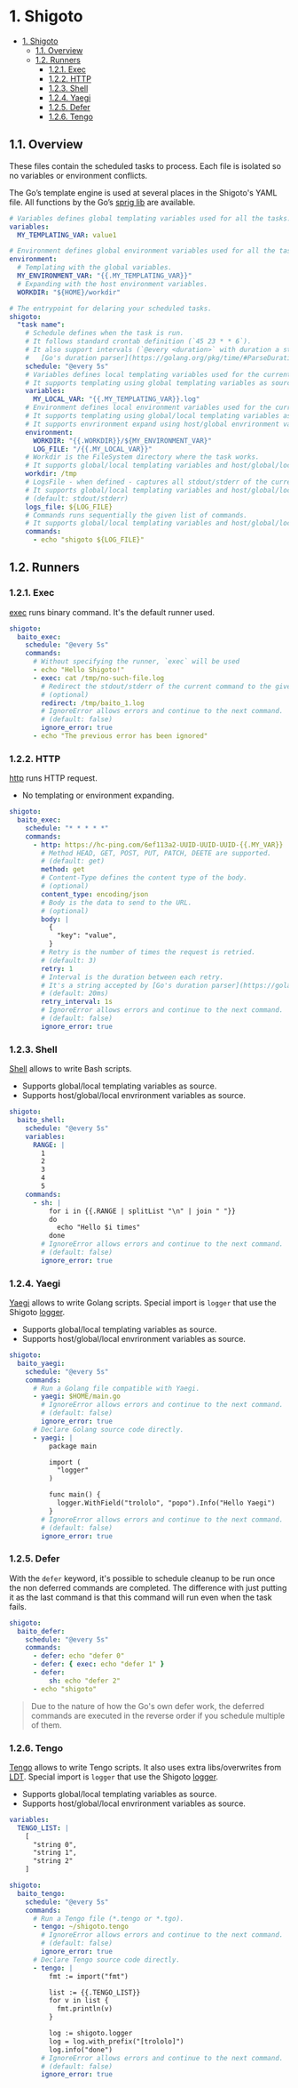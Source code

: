 # 1. Shigoto

<!-- TOC -->

- [1. Shigoto](#1-shigoto)
    - [1.1. Overview](#11-overview)
    - [1.2. Runners](#12-runners)
        - [1.2.1. Exec](#121-exec)
        - [1.2.2. HTTP](#122-http)
        - [1.2.3. Shell](#123-shell)
        - [1.2.4. Yaegi](#124-yaegi)
        - [1.2.5. Defer](#125-defer)
        - [1.2.6. Tengo](#126-tengo)

<!-- /TOC -->


## 1.1. Overview

These files contain the scheduled tasks to process.
Each file is isolated so no variables or environment conflicts.

The Go’s template engine is used at several places in the Shigoto's YAML file.
All functions by the Go’s [sprig lib](http://masterminds.github.io/sprig/) are available.

```yaml
# Variables defines global templating variables used for all the tasks.
variables:
  MY_TEMPLATING_VAR: value1

# Environment defines global environment variables used for all the tasks.
environment:
  # Templating with the global variables.
  MY_ENVIRONMENT_VAR: "{{.MY_TEMPLATING_VAR}}"
  # Expanding with the host environment variables.
  WORKDIR: "${HOME}/workdir"

# The entrypoint for delaring your scheduled tasks.
shigoto:
  "task name":
    # Schedule defines when the task is run.
    # It follows standard crontab definition (`45 23 * * 6`).
    # It also support intervals (`@every <duration>` with duration a string accepted by
    #   [Go's duration parser](https://golang.org/pkg/time/#ParseDuration) like `1h30m10s`).
    schedule: "@every 5s"
    # Variables defines local templating variables used for the current task.
    # It supports templating using global templating variables as source.
    variables:
      MY_LOCAL_VAR: "{{.MY_TEMPLATING_VAR}}.log"
    # Environment defines local environment variables used for the current task.
    # It supports templating using global/local templating variables as source.
    # It supports envrironment expand using host/global envrironment variables as source.
    environment:
      WORKDIR: "{{.WORKDIR}}/${MY_ENVIRONMENT_VAR}"
      LOG_FILE: "/{{.MY_LOCAL_VAR}}"
    # Workdir is the FileSystem directory where the task works.
    # It supports global/local templating variables and host/global/local envrironment variables as source.
    workdir: /tmp
    # LogsFile - when defined - captures all stdout/stderr of the current task and redirect it to the given filename.
    # It supports global/local templating variables and host/global/local envrironment variables as source.
    # (default: stdout/stderr)
    logs_file: ${LOG_FILE}
    # Commands runs sequentially the given list of commands.
    # It supports global/local templating variables and host/global/local envrironment variables as source according the used runner.
    commands:
      - echo "shigoto ${LOG_FILE}"
```

## 1.2. Runners

### 1.2.1. Exec

[exec](https://golang.org/pkg/os/exec) runs binary command. It's the default runner used.

```yml
shigoto:
  baito_exec:
    schedule: "@every 5s"
    commands:
      # Without specifying the runner, `exec` will be used
      - echo "Hello Shigoto!"
      - exec: cat /tmp/no-such-file.log
        # Redirect the stdout/stderr of the current command to the given file.
        # (optional)
        redirect: /tmp/baito_1.log
        # IgnoreError allows errors and continue to the next command.
        # (default: false)
        ignore_error: true
      - echo "The previous error has been ignored"
```

### 1.2.2. HTTP

[http](https://golang.org/pkg/net/http) runs HTTP request.

- No templating or environment expanding.

```yml
shigoto:
  baito_exec:
    schedule: "* * * * *"
    commands:
      - http: https://hc-ping.com/6ef113a2-UUID-UUID-UUID-{{.MY_VAR}}
        # Method HEAD, GET, POST, PUT, PATCH, DEETE are supported.
        # (default: get)
        method: get
        # Content-Type defines the content type of the body.
        # (optional)
        content_type: encoding/json
        # Body is the data to send to the URL.
        # (optional)
        body: |
          {
            "key": "value",
          }
        # Retry is the number of times the request is retried.
        # (default: 3)
        retry: 1
        # Interval is the duration between each retry.
        # It's a string accepted by [Go's duration parser](https://golang.org/pkg/time/#ParseDuration) like `1h30m10s`
        # (default: 20ms)
        retry_interval: 1s
        # IgnoreError allows errors and continue to the next command.
        # (default: false)
        ignore_error: true
```

### 1.2.3. Shell

[Shell](https://github.com/mvdan/sh) allows to write Bash scripts.

- Supports global/local templating variables as source.
- Supports host/global/local envrironment variables as source.

```yml
shigoto:
  baito_shell:
    schedule: "@every 5s"
    variables:
      RANGE: |
        1
        2
        3
        4
        5
    commands:
      - sh: |
          for i in {{.RANGE | splitList "\n" | join " "}}
          do
            echo "Hello $i times"
          done
        # IgnoreError allows errors and continue to the next command.
        # (default: false)
        ignore_error: true

```

### 1.2.4. Yaegi

[Yaegi](https://github.com/traefik/yaegi) allows to write Golang scripts.
Special import is `logger` that use the Shigoto [logger](https://godoc.org/github.com/mdouchement/logger#Logger).

- Supports global/local templating variables as source.
- Supports host/global/local envrironment variables as source.

```yml
shigoto:
  baito_yaegi:
    schedule: "@every 5s"
    commands:
      # Run a Golang file compatible with Yaegi.
      - yaegi: $HOME/main.go
        # IgnoreError allows errors and continue to the next command.
        # (default: false)
        ignore_error: true
      # Declare Golang source code directly.
      - yaegi: |
          package main

          import (
            "logger"
          )

          func main() {
            logger.WithField("trololo", "popo").Info("Hello Yaegi")
          }
        # IgnoreError allows errors and continue to the next command.
        # (default: false)
        ignore_error: true

```

### 1.2.5. Defer

With the `defer` keyword, it's possible to schedule cleanup to be run once the non deferred commands are completed.
The difference with just putting it as the last command is that this command will run even when the task fails.

```yml
shigoto:
  baito_defer:
    schedule: "@every 5s"
    commands:
      - defer: echo "defer 0"
      - defer: { exec: echo "defer 1" }
      - defer:
          sh: echo "defer 2"
      - echo "shigoto"

```

> Due to the nature of how the Go's own defer work, the deferred commands are executed in the reverse order if you schedule multiple of them.

### 1.2.6. Tengo

[Tengo](https://github.com/d5/tengo) allows to write Tengo scripts. It also uses extra libs/overwrites from [LDT](https://github.com/mdouchement/ldt).
Special import is `logger` that use the Shigoto [logger](https://godoc.org/github.com/mdouchement/logger#Logger).

- Supports global/local templating variables as source.
- Supports host/global/local envrironment variables as source.

```yml
variables:
  TENGO_LIST: |
    [
      "string 0",
      "string 1",
      "string 2"
    ]

shigoto:
  baito_tengo:
    schedule: "@every 5s"
    commands:
      # Run a Tengo file (*.tengo or *.tgo).
      - tengo: ~/shigoto.tengo
        # IgnoreError allows errors and continue to the next command.
        # (default: false)
        ignore_error: true
      # Declare Tengo source code directly.
      - tengo: |
          fmt := import("fmt")

          list := {{.TENGO_LIST}}
          for v in list {
            fmt.println(v)
          }

          log := shigoto.logger
          log = log.with_prefix("[trololo]")
          log.info("done")
        # IgnoreError allows errors and continue to the next command.
        # (default: false)
        ignore_error: true

```